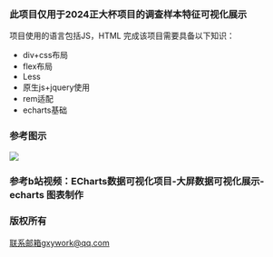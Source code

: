 ### 此项目仅用于2024正大杯项目的调查样本特征可视化展示
项目使用的语言包括JS，HTML
完成该项目需要具备以下知识：
- div+css布局
- flex布局
- Less
- 原生js+jquery使用
- rem适配
- echarts基础 <br/>
### 参考图示
![](https://s21.ax1x.com/2024/04/08/pFLJ981.png)
### 参考b站视频：ECharts数据可视化项目-大屏数据可视化展示-echarts 图表制作[](https://www.bilibili.com/video/BV1v7411R7mp/?p=3&vd_source=e85379b29dda7350aed2bcd43576f603)
### 版权所有
联系邮箱gxywork@qq.com
